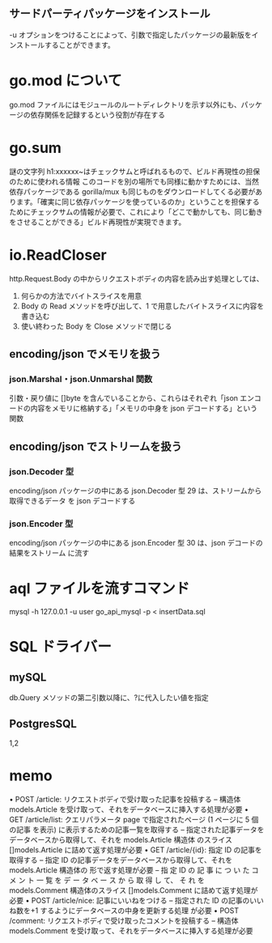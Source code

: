 ## サードパーティパッケージをインストール

-u オプションをつけることによって、引数で指定したパッケージの最新版をインストールすることができます。

# go.mod について

go.mod ファイルにはモジュールのルートディレクトリを示す以外にも、パッケージの依存関係を記録するという役割が存在する

# go.sum

謎の文字列 h1:xxxxxx~はチェックサムと呼ばれるもので、ビルド再現性の担保のために使われる情報
このコードを別の場所でも同様に動かすためには、当然依存パッケージである gorilla/mux も同じものをダウンロードしてくる必要があります。「確実に同じ依存パッケージを使っているのか」ということを担保するためにチェックサムの情報が必要で、これにより「どこで動かしても、同じ動きをさせることができる」ビルド再現性が実現できます。

# io.ReadCloser

http.Request.Body の中からリクエストボディの内容を読み出す処理としては、

1. 何らかの方法でバイトスライスを用意
2. Body の Read メソッドを呼び出して、1 で用意したバイトスライスに内容を書き込む
3. 使い終わった Body を Close メソッドで閉じる

## encoding/json でメモリを扱う

### json.Marshal・json.Unmarshal 関数

引数・戻り値に []byte を含んでいることから、これらはそれぞれ「json エンコードの内容をメモリに格納する」「メモリの中身を json デコードする」という関数

## encoding/json でストリームを扱う

### json.Decoder 型

encoding/json パッケージの中にある json.Decoder 型 29 は、ストリームから取得できるデータ
を json デコードする

### json.Encoder 型

encoding/json パッケージの中にある json.Encoder 型 30 は、json デコードの結果をストリーム
に流す

# aql ファイルを流すコマンド

mysql -h 127.0.0.1 -u user go_api_mysql -p < insertData.sql

# SQL ドライバー

## mySQL

db.Query メソッドの第二引数以降に、?に代入したい値を指定

## PostgresSQL

$1,$2

# memo

• POST /article: リクエストボディで受け取った記事を投稿する
– 構造体 models.Article を受け取って、それをデータベースに挿入する処理が必要
• GET /article/list: クエリパラメータ page で指定されたページ (1 ページに 5 個の記事
を表示) に表示するための記事一覧を取得する
– 指定された記事データをデータベースから取得して、それを models.Article 構造体
のスライス []models.Article に詰めて返す処理が必要
• GET /article/{id}: 指定 ID の記事を取得する
– 指定 ID の記事データをデータベースから取得して、それを models.Article 構造体の
形で返す処理が必要
– 指 定 ID の 記 事 に つ い た コ メ ン ト 一 覧 を デ ー タ ベ ー ス か ら 取 得 し て、 そ れ を
models.Comment 構造体のスライス []models.Comment に詰めて返す処理が必要
• POST /article/nice: 記事にいいねをつける
– 指定された ID の記事のいいね数を+1 するようにデータベースの中身を更新する処理
が必要
• POST /comment: リクエストボディで受け取ったコメントを投稿する
– 構造体 models.Comment を受け取って、それをデータベースに挿入する処理が必要
